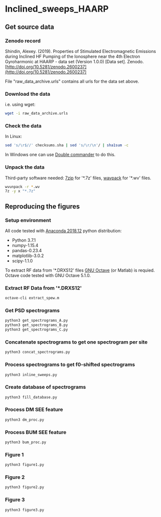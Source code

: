 # Inclined_sweeps_HAARP
## Get source data
### Zenodo record
Shindin, Alexey. (2019). Properties of Stimulated Electromagnetic Emissions during Inclined HF Pumping of the Ionosphere near the 4th Electron Gyroharmonic at HAARP - data set (Version 1.0.0) [Data set]. Zenodo. [http://doi.org/10.5281/zenodo.2600237](http://doi.org/10.5281/zenodo.2600237)  

File "raw_data_archive.urls" contains all urls for the data set above.

### Download the data
i.e. using wget:
```bash
wget -i raw_data_archive.urls
```
### Check the data 
In Linux:
```bash
sed 's/\r$//' checksums.sha | sed 's/\r/\n'/ | sha1sum -c
```
In Windows one can use [Double commander](https://doublecmd.sourceforge.io/) to do this.

### Unpack the data
Third-party software needed: [7zip](https://www.7-zip.org/) for '\*.7z' files, [wavpack](http://www.wavpack.com/) for '\*.wv' files.  
```bash
wvunpack -r *.wv
7z -y x "*.7z"
```
## Reproducing the figures
### Setup environment
All code tested with [Anaconda 2018.12](https://repo.continuum.io/archive/) python distribution:  
* Python 3.7.1
* numpy-1.15.4
* pandas-0.23.4
* matplotlib-3.0.2
* scipy-1.1.0  

To extract RF data from '\*.DRXS12' files [GNU Octave](https://www.gnu.org/software/octave/) (or Matlab) is requied. Octave code tested with GNU Octave 5.1.0.
### Extract RF Data from '\*.DRXS12'
```bash
octave-cli extract_spew.m
```
### Get PSD spectrograms
```bash
python3 get_spectrograms_A.py
python3 get_spectrograms_B.py
python3 get_spectrograms_C.py
```
### Concatenate spectrograms to get one spectrogram per site
```bash
python3 concat_spectrograms.py
```
### Process spectrograms to get f0-shifted spectrograms
```bash
python3 inline_sweeps.py
```
### Create database of spectrograms
```bash
python3 fill_database.py
```
### Process DM SEE feature
```bash
python3 dm_proc.py
```
### Process BUM SEE feature
```bash
python3 bum_proc.py
```
### Figure 1
```bash
python3 figure1.py
```
### Figure 2
```bash
python3 figure2.py
```
### Figure 3
```bash
python3 figure3.py
```
